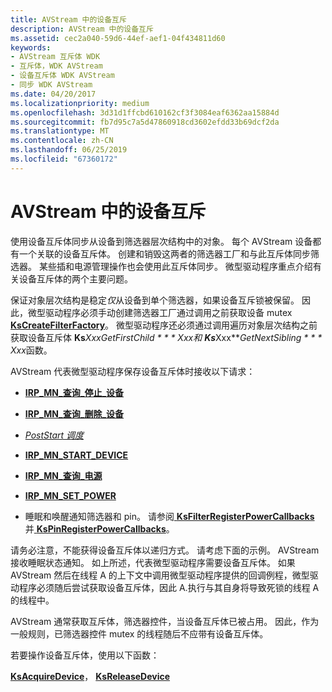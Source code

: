 ```yaml
---
title: AVStream 中的设备互斥
description: AVStream 中的设备互斥
ms.assetid: cec2a040-59d6-44ef-aef1-04f434811d60
keywords:
- AVStream 互斥体 WDK
- 互斥体，WDK AVStream
- 设备互斥体 WDK AVStream
- 同步 WDK AVStream
ms.date: 04/20/2017
ms.localizationpriority: medium
ms.openlocfilehash: 3d31d1ffcbd610162cf3f3084eaf6362aa15884d
ms.sourcegitcommit: fb7d95c7a5d47860918cd3602efdd33b69dcf2da
ms.translationtype: MT
ms.contentlocale: zh-CN
ms.lasthandoff: 06/25/2019
ms.locfileid: "67360172"
---
```

# <a name="device-mutex-in-avstream"></a>AVStream 中的设备互斥





使用设备互斥体同步从设备到筛选器层次结构中的对象。 每个 AVStream 设备都有一个关联的设备互斥体。 创建和销毁这两者的筛选器工厂和与此互斥体同步筛选器。 某些插和电源管理操作也会使用此互斥体同步。 微型驱动程序重点介绍有关设备互斥体的两个主要问题。

保证对象层次结构是稳定*仅*从设备到单个筛选器，如果设备互斥锁被保留。 因此，微型驱动程序必须手动创建筛选器工厂通过调用之前获取设备 mutex [ **KsCreateFilterFactory**](https://docs.microsoft.com/windows-hardware/drivers/ddi/content/ks/nf-ks-kscreatefilterfactory)。 微型驱动程序还必须通过调用遍历对象层次结构之前获取设备互斥体 **Ks***Xxx***GetFirstChild * * * Xxx*和 **Ks***Xxx***GetNextSibling * * * Xxx*函数。

AVStream 代表微型驱动程序保存设备互斥体时接收以下请求：

-   [**IRP\_MN\_查询\_停止\_设备**](https://docs.microsoft.com/windows-hardware/drivers/kernel/irp-mn-query-stop-device)

-   [**IRP\_MN\_查询\_删除\_设备**](https://docs.microsoft.com/windows-hardware/drivers/kernel/irp-mn-query-remove-device)

-   [*PostStart 调度*](https://docs.microsoft.com/windows-hardware/drivers/ddi/content/ks/nc-ks-pfnksdevice)

-   [**IRP\_MN\_START\_DEVICE**](https://docs.microsoft.com/windows-hardware/drivers/kernel/irp-mn-start-device)

-   [**IRP\_MN\_查询\_电源**](https://docs.microsoft.com/windows-hardware/drivers/kernel/irp-mn-query-power)

-   [**IRP\_MN\_SET\_POWER**](https://docs.microsoft.com/windows-hardware/drivers/kernel/irp-mn-set-power)

-   睡眠和唤醒通知筛选器和 pin。 请参阅[ **KsFilterRegisterPowerCallbacks** ](https://docs.microsoft.com/windows-hardware/drivers/ddi/content/ks/nf-ks-ksfilterregisterpowercallbacks)并[ **KsPinRegisterPowerCallbacks**](https://docs.microsoft.com/windows-hardware/drivers/ddi/content/ks/nf-ks-kspinregisterpowercallbacks)。

请务必注意，不能获得设备互斥体以递归方式。 请考虑下面的示例。 AVStream 接收睡眠状态通知。 如上所述，代表微型驱动程序需要设备互斥体。 如果 AVStream 然后在线程 A 的上下文中调用微型驱动程序提供的回调例程，微型驱动程序必须随后尝试获取设备互斥体，因此 A.执行与其自身将导致死锁的线程 A 的线程中。

AVStream 通常获取互斥体，筛选器控件，当设备互斥体已被占用。 因此，作为一般规则，已筛选器控件 mutex 的线程随后不应带有设备互斥体。

若要操作设备互斥体，使用以下函数：

[**KsAcquireDevice**](https://docs.microsoft.com/windows-hardware/drivers/ddi/content/ks/nf-ks-ksacquiredevice)， [ **KsReleaseDevice**](https://docs.microsoft.com/windows-hardware/drivers/ddi/content/ks/nf-ks-ksreleasedevice)

 

 




